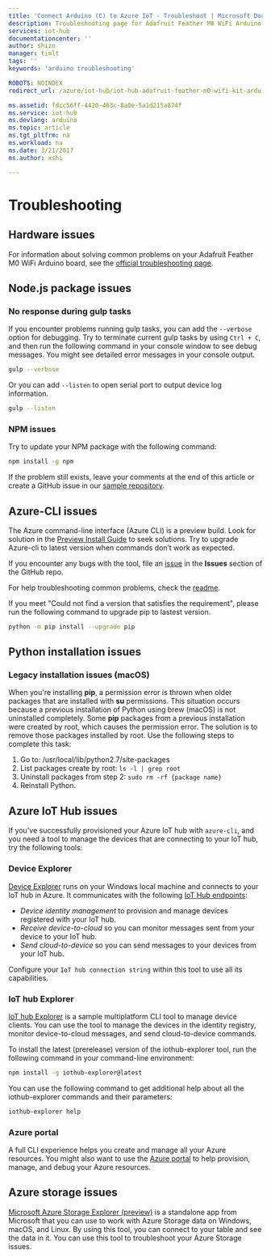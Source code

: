 ```yaml
---
title: 'Connect Arduino (C) to Azure IoT - Troubleshoot | Microsoft Docs'
description: Troubleshooting page for Adafruit Feather M0 WiFi Arduino experience
services: iot-hub
documentationcenter: ''
author: shizn
manager: timlt
tags: ''
keywords: 'arduino troubleshooting'

ROBOTS: NOINDEX
redirect_url: /azure/iot-hub/iot-hub-adafruit-feather-m0-wifi-kit-arduino-get-started

ms.assetid: fdcc56ff-4420-463c-8a0e-5a1d215a874f
ms.service: iot-hub
ms.devlang: arduino
ms.topic: article
ms.tgt_pltfrm: na
ms.workload: na
ms.date: 3/21/2017
ms.author: xshi

---
```

# Troubleshooting
## Hardware issues
For information about solving common problems on your Adafruit Feather M0 WiFi Arduino board, see the [official troubleshooting page](https://learn.adafruit.com/adafruit-feather-m0-wifi-atwinc1500?view=all#faq).

## Node.js package issues
### No response during gulp tasks
If you encounter problems running gulp tasks, you can add the `--verbose` option for debugging. Try to terminate current gulp tasks by using `Ctrl + C`, and then run the following command in your console window to see debug messages. You might see detailed error messages in your console output.

```bash
gulp --verbose
```

Or you can add `--listen` to open serial port to output device log information.

```bash
gulp --listen
``` 

### NPM issues
Try to update your NPM package with the following command:

```bash
npm install -g npm
```

If the problem still exists, leave your comments at the end of this article or create a GitHub issue in our [sample repository][sample-repository].

## Azure-CLI issues
The Azure command-line interface (Azure CLI) is a preview build. Look for solution in the [Preview Install Guide](https://github.com/Azure/azure-cli/blob/master/doc/preview_install_guide.md) to seek solutions. Try to upgrade Azure-cli to latest version when commands don’t work as expected.

If you encounter any bugs with the tool, file an [issue](https://github.com/Azure/azure-cli/issues) in the **Issues** section of the GitHub repo.

For help troubleshooting common problems, check the [readme](https://github.com/Azure/azure-cli/blob/master/README.rst).

If you meet "Could not find a version that satisfies the requirement", please run the following command to upgrade pip to lastest version.

```bash
python -m pip install --upgrade pip
```

## Python installation issues
### Legacy installation issues (macOS)
When you're installing **pip**, a permission error is thrown when older packages that are installed with **su** permissions. This situation occurs because a previous installation of Python using brew (macOS) is not uninstalled completely. Some **pip** packages from a previous installation were created by root, which causes the permission error. The solution is to remove those packages installed by root. Use the following steps to complete this task:

1. Go to: /usr/local/lib/python2.7/site-packages
2. List packages create by root: `ls -l | grep root`
3. Uninstall packages from step 2: `sudo rm -rf {package name}`
4. Reinstall Python.

## Azure IoT Hub issues
If you've successfully provisioned your Azure IoT hub with `azure-cli`, and you need a tool to manage the devices that are connecting to your IoT hub, try the following tools:

### Device Explorer
[Device Explorer](https://github.com/Azure/azure-iot-sdk-csharp/tree/master/tools/DeviceExplorer) runs on your Windows local machine and connects to your IoT hub in Azure. It communicates with the following [IoT Hub endpoints](iot-hub-devguide.md):

* *Device identity management* to provision and manage devices registered with your IoT hub.
* *Receive device-to-cloud* so you can monitor messages sent from your device to your IoT hub.
* *Send cloud-to-device* so you can send messages to your devices from your IoT hub.

Configure your `IoT hub connection string` within this tool to use all its capabilities.

### IoT hub Explorer
[IoT hub Explorer](https://github.com/Azure/iothub-explorer) is a sample multiplatform CLI tool to manage device clients. You can use the tool to manage the devices in the identity registry, monitor device-to-cloud messages, and send cloud-to-device commands.


To install the latest (prerelease) version of the iothub-explorer tool, run the following command in your command-line environment:

```bash
npm install -g iothub-explorer@latest
```

You can use the following command to get additional help about all the iothub-explorer commands and their parameters:

```bash
iothub-explorer help
```

### Azure portal
A full CLI experience helps you create and manage all your Azure resources. You might also want to use the [Azure portal](../azure-portal-overview.md) to help provision, manage, and debug your Azure resources.

## Azure storage issues
[Microsoft Azure Storage Explorer (preview)](http://storageexplorer.com) is a standalone app from Microsoft that you can use to work with Azure Storage data on Windows, macOS, and Linux. By using this tool, you can connect to your table and see the data in it. You can use this tool to troubleshoot your Azure Storage issues.

<!-- Images and links -->

[sample-repository]: https://github.com/Azure/azure-cli/blob/master/doc/preview_install_guide.md